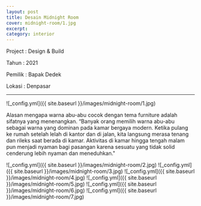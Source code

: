 ```yaml
---
layout: post
title: Desain Midnight Room
cover: midnight-room/1.jpg
excerpt: 
category: interior
---
```


Project	: Design & Build

Tahun		: 2021

Pemilik	: Bapak Dedek

Lokasi		: Denpasar

---


![_config.yml]({{ site.baseurl }}/images/midnight-room/1.jpg)

Alasan mengapa warna abu-abu cocok dengan tema furniture adalah sifatnya yang menenangkan. “Banyak orang memilih warna abu-abu sebagai warna yang dominan pada kamar bergaya modern. Ketika pulang ke rumah setelah lelah di kantor dan di jalan, kita langsung merasa tenang dan rileks saat berada di kamar. Aktivitas di kamar hingga tengah malam pun menjadi nyaman bagi pasangan karena sesuatu yang tidak solid cenderung lebih nyaman dan meneduhkan."

![_config.yml]({{ site.baseurl }}/images/midnight-room/2.jpg)
![_config.yml]({{ site.baseurl }}/images/midnight-room/3.jpg)
![_config.yml]({{ site.baseurl }}/images/midnight-room/4.jpg)
![_config.yml]({{ site.baseurl }}/images/midnight-room/5.jpg)
![_config.yml]({{ site.baseurl }}/images/midnight-room/6.jpg)
![_config.yml]({{ site.baseurl }}/images/midnight-room/7.jpg)
